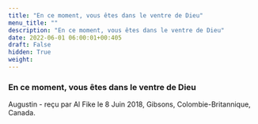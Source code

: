 ```yaml
---
title: "En ce moment, vous êtes dans le ventre de Dieu"
menu_title: ""
description: "En ce moment, vous êtes dans le ventre de Dieu"
date: 2022-06-01 06:00:01+00:405
draft: False
hidden: True
weight:
---
```

### En ce moment, vous êtes dans le ventre de Dieu

Augustin - reçu par Al Fike le 8 Juin 2018, Gibsons, Colombie-Britannique, Canada.



